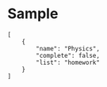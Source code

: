 #

# Sample

```
[
    {
        "name": "Physics",
        "complete": false,
        "list": "homework"
    }
]
```